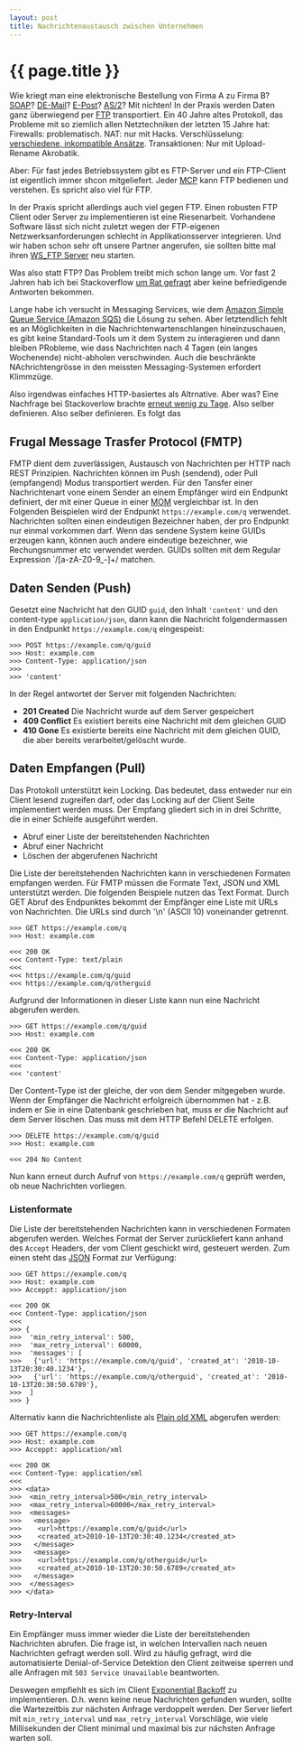 ```yaml
---
layout: post
title: Nachrichtenaustausch zwischen Unternehmen
---
```


{{ page.title }}
================

Wie kriegt man eine elektronische Bestellung von Firma A zu Firma B? [SOAP][2]? [DE-Mail][3]? [E-Post][4]? [AS/2][5]? Mit nichten! In der Praxis werden Daten ganz überwiegend per [FTP][6] transportiert. Ein 40 Jahre altes Protokoll, das Probleme mit so ziemlich allen Netztechniken der letzten 15 Jahre hat: Firewalls: problematisch. NAT: nur mit Hacks. Verschlüsselung: [verschiedene, inkompatible Ansätze][7]. Transaktionen: Nur mit Upload-Rename Akrobatik.

Aber: Für fast jedes Betriebssystem gibt es FTP-Server und ein FTP-Client ist eigentlich immer shcon mitgeliefert. Jeder [MCP][8] kann FTP bedienen und verstehen. Es spricht also viel für FTP.

In der Praxis spricht allerdings auch viel gegen FTP. Einen robusten FTP Client oder Server zu implementieren ist eine Riesenarbeit. Vorhandene Software lässt sich nicht zuletzt wegen der FTP-eigenen Netzwerksanforderungen schlecht in Applikationsserver integrieren. Und wir haben schon sehr oft unsere Partner angerufen, sie sollten bitte mal ihren [WS_FTP Server][9] neu starten.

Was also statt FTP? Das Problem treibt mich schon lange um. Vor fast 2 Jahren hab ich bei Stackoverflow [um Rat gefragt][10] aber keine befriedigende Antworten bekommen.

Lange habe ich versucht in Messaging Services, wie dem [Amazon Simple Queue Service (Amazon SQS)][11] die Lösung zu sehen. Aber letztendlich fehlt es an Möglichkeiten in die Nachrichtenwartenschlangen hineinzuschauen, es gibt keine Standard-Tools um it dem System zu interagieren und dann bleiben PRobleme, wie dass Nachrichten nach 4 Tagen (ein langes Wochenende) nicht-abholen verschwinden. Auch die beschränkte NAchrichtengrösse in den meissten Messaging-Systemen erfordert Klimmzüge.

Also irgendwas einfaches HTTP-basiertes als Altrnative. Aber was? Eine Nachfrage bei Stackoverlow brachte [erneut wenig zu Tage][12]. Also selber definieren. Also selber definieren. Es folgt das


Frugal Message Trasfer Protocol (FMTP)
--------------------------------------

FMTP dient dem zuverlässigen, Austausch von Nachrichten per HTTP nach REST Prinzipien. Nachrichten können im Push (sendend), oder Pull (empfangend) Modus transportiert werden. Für den Tansfer einer Nachrichtenart vone einem Sender an einem Empfänger wird ein Endpunkt definiert, der mit einer Queue in einer [MOM][13] vergleichbar ist. In den Folgenden Beispielen wird der Endpunkt `https://example.com/q` verwendet. Nachrichten sollten einen eindeutigen Bezeichner haben, der pro Endpunkt nur einmal vorkommen darf. Wenn das sendene System keine GUIDs erzeugen kann, können auch andere eindeutige bezeichner, wie Rechungsnummer etc verwendet werden. GUIDs sollten mit dem Regular Expression `/[a-zA-Z0-9_-]+/ matchen.


Daten Senden (Push)
-------------------

Gesetzt eine Nachricht hat den GUID `guid`, den Inhalt `'content'` und den content-type `application/json`, dann kann die Nachricht folgendermassen in den Endpunkt `https://example.com/q` eingespeist:

    >>> POST https://example.com/q/guid
    >>> Host: example.com
    >>> Content-Type: application/json
    >>> 
    >>> 'content'

In der Regel antwortet der Server mit folgenden Nachrichten:

* **201 Created** Die Nachricht wurde auf dem Server gespeichert
* **409 Conflict** Es existiert bereits eine Nachricht mit dem gleichen GUID 
* **410 Gone** Es existierte bereits eine Nachricht mit dem gleichen GUID, die aber bereits verarbeitet/gelöscht wurde.


Daten Empfangen (Pull)
----------------------

Das Protokoll unterstützt kein Locking. Das bedeutet, dass entweder nur ein Client lesend zugreifen darf, oder das Locking auf der Client Seite implementiert werden muss. Der Empfang gliedert sich in in drei Schritte, die in einer Schleife ausgeführt werden.

* Abruf einer Liste der bereitstehenden Nachrichten
* Abruf einer Nachricht
* Löschen der abgerufenen Nachricht

Die Liste der bereitstehenden Nachrichten kann in verschiedenen Formaten empfangen werden. Für FMTP müssen die Formate Text, JSON und XML unterstützt werden. Die folgenden Beispiele nutzen das Text Format. Durch GET Abruf des Endpunktes bekommt der Empfänger eine Liste mit URLs von Nachrichten. Die URLs sind durch '\n' (ASCII 10) voneinander getrennt.

    >>> GET https://example.com/q
    >>> Host: example.com

    <<< 200 OK
    <<< Content-Type: text/plain
    <<<
    <<< https://example.com/q/guid
    <<< https://example.com/q/otherguid

Aufgrund der Informationen in dieser Liste kann nun eine Nachricht abgerufen werden.

    >>> GET https://example.com/q/guid
    >>> Host: example.com

    <<< 200 OK
    <<< Content-Type: application/json
    <<< 
    <<< 'content'

Der Content-Type ist der gleiche, der von dem Sender mitgegeben wurde. Wenn der Empfänger die Nachricht erfolgreich übernommen hat - z.B. indem er Sie in eine Datenbank geschrieben hat, muss er die Nachricht auf dem Server löschen. Das muss mit dem HTTP Befehl DELETE erfolgen.

    >>> DELETE https://example.com/q/guid
    >>> Host: example.com

    <<< 204 No Content

Nun kann erneut durch Aufruf von `https://example.com/q` geprüft werden, ob neue Nachrichten vorliegen.


### Listenformate

Die Liste der bereitstehenden Nachrichten kann in verschiedenen Formaten abgerufen werden. Welches Format der Server zurückliefert kann anhand des `Accept` Headers, der vom Client geschickt wird, gesteuert werden. Zum einen steht das [JSON][14] Format zur Verfügung:

    >>> GET https://example.com/q
    >>> Host: example.com
    >>> Acceppt: application/json
    
    <<< 200 OK
    <<< Content-Type: application/json
    <<<
    >>> {
    >>>  'min_retry_interval': 500,
    >>>  'max_retry_interval': 60000,
    >>>  'messages': [
    >>>   {'url': 'https://example.com/q/guid', 'created_at': '2010-10-13T20:30:40.1234'},
    >>>   {'url': 'https://example.com/q/otherguid', 'created_at': '2010-10-13T20:30:50.6789'},
    >>>  ]
    >>> }


Alternativ kann die Nachrichtenliste als [Plain old XML][15] abgerufen werden:

    >>> GET https://example.com/q
    >>> Host: example.com
    >>> Acceppt: application/xml

    <<< 200 OK
    <<< Content-Type: application/xml
    <<<
    >>> <data>
    >>>  <min_retry_interval>500</min_retry_interval>
    >>>  <max_retry_interval>60000</max_retry_interval>
    >>>  <messages>
    >>>   <message>
    >>>    <url>https://example.com/q/guid</url>
    >>>    <created_at>2010-10-13T20:30:40.1234</created_at>
    >>>   </message>
    >>>   <message>
    >>>    <url>https://example.com/q/otherguid</url>
    >>>    <created_at>2010-10-13T20:30:50.6789</created_at>
    >>>   </message>
    >>>  </messages>
    >>> </data>


### Retry-Interval

Ein Empfänger muss immer wieder die Liste der bereitstehenden Nachrichten abrufen. Die frage ist, in welchen Intervallen nach neuen Nachrichten gefragt werden soll. Wird zu häufig gefragt, wird die automatisierte Denial-of-Service Detektion den Client zeitweise sperren und alle Anfragen mit `503 Service Unavailable` beantworten. 

Deswegen empfiehlt es sich im Client [Exponential Backoff][16] zu implementieren. D.h. wenn keine neue Nachrichten gefunden wurden, sollte die Wartezeitbis zur nächsten Anfrage verdoppelt werden. Der Server liefert mit `min_retry_interval` und `max_retry_interval` Vorschläge, wie viele Millisekunden der Client minimal und maximal bis zur nächsten Anfrage warten soll.


[2]: http://de.wikipedia.org/wiki/SOAP
[3]: http://de.wikipedia.org/wiki/De-Mail
[4]: http://de.wikipedia.org/wiki/E-Postbrief
[5]: http://de.wikipedia.org/wiki/AS2
[6]: http://en.wikipedia.org/wiki/File_Transfer_Protocol
[7]: http://en.wikipedia.org/wiki/FTPS
[8]: http://en.wikipedia.org/wiki/Microsoft_Certified_Professional
[9]: http://www.ipswitchft.com/products/WsFtpServer/index.aspx?n=1&k_id=ipshome
[10]: http://stackoverflow.com/questions/562753/how-to-send-messages-between-companies
[11]: http://aws.amazon.com/sqs/
[12]: http://stackoverflow.com/questions/4030433
[13]: http://de.wikipedia.org/wiki/Message_Oriented_Middleware
[14]: http://www.json.org/
[15]: http://en.wikipedia.org/wiki/Plain_Old_XML
[16]: http://dthain.blogspot.com/2009/02/exponential-backoff-in-distributed.html
